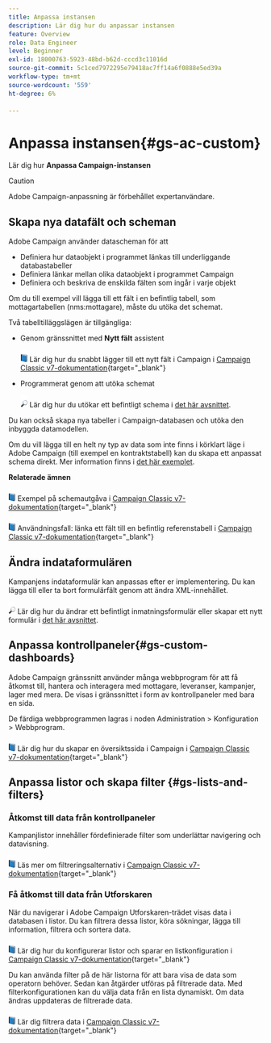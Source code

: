 ```yaml
---
title: Anpassa instansen
description: Lär dig hur du anpassar instansen
feature: Overview
role: Data Engineer
level: Beginner
exl-id: 18000763-5923-48bd-b62d-cccd3c11016d
source-git-commit: 5c1ced7972295e79418ac7ff14a6f0888e5ed39a
workflow-type: tm+mt
source-wordcount: '559'
ht-degree: 6%

---
```


# Anpassa instansen{#gs-ac-custom}

Lär dig hur **Anpassa Campaign-instansen**

>[!CAUTION]
>
>Adobe Campaign-anpassning är förbehållet expertanvändare.

## Skapa nya datafält och scheman

Adobe Campaign använder datascheman för att

* Definiera hur dataobjekt i programmet länkas till underliggande databastabeller
* Definiera länkar mellan olika dataobjekt i programmet Campaign
* Definiera och beskriva de enskilda fälten som ingår i varje objekt

Om du till exempel vill lägga till ett fält i en befintlig tabell, som mottagartabellen (nms:mottagare), måste du utöka det schemat.

Två tabelltilläggslägen är tillgängliga:

* Genom gränssnittet med **Nytt fält** assistent

   ![](../assets/do-not-localize/book.png) Lär dig hur du snabbt lägger till ett nytt fält i Campaign i [Campaign Classic v7-dokumentation](https://experienceleague.adobe.com/docs/campaign-classic/using/configuring-campaign-classic/editing-schemas/new-field-wizard.html?lang=en#configuring-campaign-classic){target=&quot;_blank&quot;}

* Programmerat genom att utöka schemat

   ![](../assets/do-not-localize/glass.png) Lär dig hur du utökar ett befintligt schema i [det här avsnittet](../dev/extend-schema.md).


Du kan också skapa nya tabeller i Campaign-databasen och utöka den inbyggda datamodellen.

Om du vill lägga till en helt ny typ av data som inte finns i körklart läge i Adobe Campaign (till exempel en kontraktstabell) kan du skapa ett anpassat schema direkt. Mer information finns i [det här exemplet](../dev/create-schema.md#example--creating-a-contract-table).

**Relaterade ämnen**

![](../assets/do-not-localize/book.png) Exempel på schemautgåva i [Campaign Classic v7-dokumentation](https://experienceleague.adobe.com/docs/campaign-classic/using/configuring-campaign-classic/editing-schemas/examples-of-schemas-edition.html?lang=en#configuring-campaign-classic){target=&quot;_blank&quot;}

![](../assets/do-not-localize/book.png) Användningsfall: länka ett fält till en befintlig referenstabell i [Campaign Classic v7-dokumentation](https://experienceleague.adobe.com/docs/campaign-classic/using/configuring-campaign-classic/editing-schemas/examples-of-schemas-edition.html?lang=en#uc-link){target=&quot;_blank&quot;}


## Ändra indataformulären

Kampanjens indataformulär kan anpassas efter er implementering. Du kan lägga till eller ta bort formulärfält genom att ändra XML-innehållet.

![](../assets/do-not-localize/glass.png) Lär dig hur du ändrar ett befintligt inmatningsformulär eller skapar ett nytt formulär i [det här avsnittet](../dev/forms.md).

## Anpassa kontrollpaneler{#gs-custom-dashboards}

Adobe Campaign gränssnitt använder många webbprogram för att få åtkomst till, hantera och interagera med mottagare, leveranser, kampanjer, lager med mera. De visas i gränssnittet i form av kontrollpaneler med bara en sida.

De färdiga webbprogrammen lagras i noden Administration > Konfiguration > Webbprogram.

![](../assets/do-not-localize/book.png) Lär dig hur du skapar en översiktssida i Campaign i [Campaign Classic v7-dokumentation](https://experienceleague.adobe.com/docs/campaign-classic/using/designing-content/web-applications/use-cases--creating-overviews.html?lang=en#creating-a-single-page-web-application){target=&quot;_blank&quot;}


## Anpassa listor och skapa filter {#gs-lists-and-filters}

### Åtkomst till data från kontrollpaneler

Kampanjlistor innehåller fördefinierade filter som underlättar navigering och datavisning.

![](../assets/do-not-localize/book.png) Läs mer om filtreringsalternativ i [Campaign Classic v7-dokumentation](https://experienceleague.adobe.com/docs/campaign-classic/using/getting-started/filtering-data/filtering-options.html?lang=en#about-filtering){target=&quot;_blank&quot;}


### Få åtkomst till data från Utforskaren

När du navigerar i Adobe Campaign Utforskaren-trädet visas data i databasen i listor. Du kan filtrera dessa listor, köra sökningar, lägga till information, filtrera och sortera data.

![](../assets/do-not-localize/book.png) Lär dig hur du konfigurerar listor och sparar en listkonfiguration i [Campaign Classic v7-dokumentation](https://experienceleague.adobe.com/docs/campaign-classic/using/getting-started/starting-with-adobe-campaign/campaign-workspace/adobe-campaign-ui-lists.html?lang=en#getting-started){target=&quot;_blank&quot;}


Du kan använda filter på de här listorna för att bara visa de data som operatorn behöver. Sedan kan åtgärder utföras på filtrerade data. Med filterkonfigurationen kan du välja data från en lista dynamiskt. Om data ändras uppdateras de filtrerade data.

![](../assets/do-not-localize/book.png) Lär dig filtrera data i [Campaign Classic v7-dokumentation](https://experienceleague.adobe.com/docs/campaign-classic/using/getting-started/filtering-data/creating-filters.html?lang=en#typology-of-available-filters){target=&quot;_blank&quot;}
